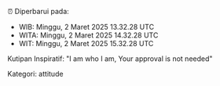 ⏰ Diperbarui pada:
- WIB: Minggu, 2 Maret 2025 13.32.28 UTC
- WITA: Minggu, 2 Maret 2025 14.32.28 UTC
- WIT: Minggu, 2 Maret 2025 15.32.28 UTC

Kutipan Inspiratif:
"I am who I am, Your approval is not needed"


Kategori: attitude

